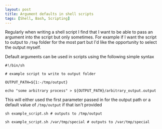 ```yaml
---
layout: post
title: Argument defaults in shell scripts
tags: [Shell, Bash, Scripting]
---
```


Regularly when writing a shell script I find that I want to be able to pass an argument into the script but only sometimes. For example if I want the script to output to `/tmp` folder for the most part but I'd like the opportunity to select the output myself.

Default arguments can be used in scripts using the following simple syntax

```shell
#!/bin/sh

# example script to write to output folder

OUTPUT_PATH=${1:-/tmp/output}

echo "some arbitrary process" > ${OUTPUT_PATH}/arbitrary_output.output

```

This will either used the first parameter passed in for the output path or a default value of `/tmp/output` if that isn't provided

```Shell
sh example_script.sh # outputs to /tmp/output

sh example_script.sh /var/tmp/special # outputs to /var/tmp/special
```
